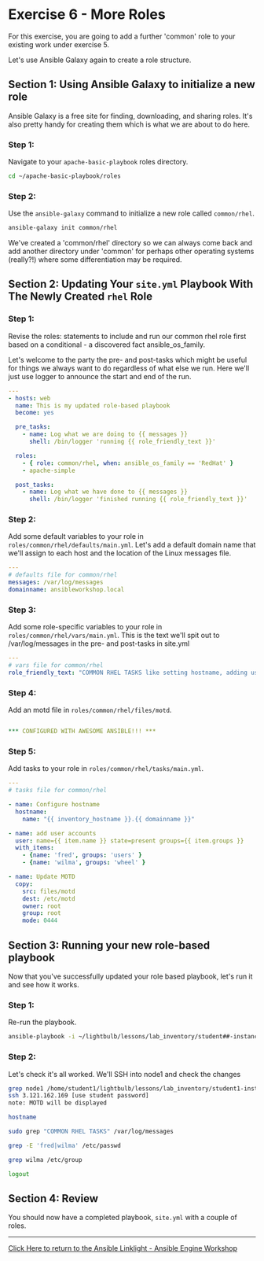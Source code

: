 # Exercise 6 - More Roles

For this exercise, you are going to add a further 'common' role to your existing work under exercise 5.

Let's use Ansible Galaxy again to create a role structure. 

## Section 1: Using Ansible Galaxy to initialize a new role

Ansible Galaxy is a free site for finding, downloading, and sharing roles.  It's also pretty handy for creating them which is what we are about to do here.


### Step 1:

Navigate to your `apache-basic-playbook` roles directory.

```bash
cd ~/apache-basic-playbook/roles
```

### Step 2:

Use the `ansible-galaxy` command to initialize a new role called `common/rhel`.

```bash
ansible-galaxy init common/rhel
```

We've created a 'common/rhel' directory so we can always come back and add another directory under 'common' for perhaps other operating systems (really?!) where some differentiation may be required.


## Section 2: Updating Your `site.yml` Playbook With The Newly Created `rhel` Role


### Step 1:

Revise the roles: statements to include and run our common rhel role first based on a conditional - a discovered fact ansible_os_family.

Let's welcome to the party the pre- and post-tasks which might be useful for things we always want to do regardless of what else we run. Here we'll just use logger to announce the start and end of the run.

```yml
---
- hosts: web
  name: This is my updated role-based playbook
  become: yes

  pre_tasks:
    - name: Log what we are doing to {{ messages }}
      shell: /bin/logger 'running {{ role_friendly_text }}'

  roles:
    - { role: common/rhel, when: ansible_os_family == 'RedHat' }
    - apache-simple

  post_tasks:
    - name: Log what we have done to {{ messages }}
      shell: /bin/logger 'finished running {{ role_friendly_text }}'

```

### Step 2:

Add some default variables to your role in `roles/common/rhel/defaults/main.yml`.
Let's add a default domain name that we'll assign to each host and the location of the Linux messages file.

```yml
---
# defaults file for common/rhel
messages: /var/log/messages
domainname: ansibleworkshop.local
```

### Step 3:

Add some role-specific variables to your role in `roles/common/rhel/vars/main.yml`.
This is the text we'll spit out to /var/log/messages in the pre- and post-tasks in site.yml

```yml
---
# vars file for common/rhel
role_friendly_text: "COMMON RHEL TASKS like setting hostname, adding users"
```

### Step 4:

Add an motd file in `roles/common/rhel/files/motd`.

```yml

*** CONFIGURED WITH AWESOME ANSIBLE!!! ***

```

### Step 5:

Add tasks to your role in `roles/common/rhel/tasks/main.yml`.

```yml
---
# tasks file for common/rhel

- name: Configure hostname
  hostname:
    name: "{{ inventory_hostname }}.{{ domainname }}"

- name: add user accounts
  user: name={{ item.name }} state=present groups={{ item.groups }}
  with_items:
    - {name: 'fred', groups: 'users' }
    - {name: 'wilma', groups: 'wheel' }

- name: Update MOTD
  copy:
    src: files/motd
    dest: /etc/motd
    owner: root
    group: root
    mode: 0444
```

## Section 3: Running your new role-based playbook

Now that you've successfully updated your role based playbook,
let's run it and see how it works.

### Step 1:

Re-run the playbook.

```bash
ansible-playbook -i ~/lightbulb/lessons/lab_inventory/student##-instances.txt site.yml
```

### Step 2:

Let's check it's all worked. We'll SSH into node1 and check the changes

```bash
grep node1 /home/student1/lightbulb/lessons/lab_inventory/student1-instances.txt
ssh 3.121.162.169 [use student password]
note: MOTD will be displayed

hostname

sudo grep "COMMON RHEL TASKS" /var/log/messages

grep -E 'fred|wilma' /etc/passwd

grep wilma /etc/group

logout
```

## Section 4: Review

You should now have a completed playbook, `site.yml` with a couple of roles.


---

[Click Here to return to the Ansible Linklight - Ansible Engine Workshop](../README.md)

